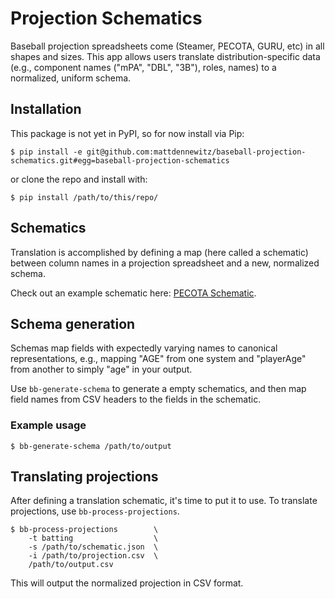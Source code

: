 # Projection Schematics

Baseball projection spreadsheets come (Steamer, PECOTA, GURU, etc)
in all shapes and sizes. This app allows users translate
distribution-specific data (e.g., component names ("mPA", "DBL", "3B"),
roles, names) to a normalized, uniform schema.

## Installation

This package is not yet in PyPI, so for now install via Pip:

```shell
$ pip install -e git@github.com:mattdennewitz/baseball-projection-schematics.git#egg=baseball-projection-schematics
```

or clone the repo and install with:

```shell
$ pip install /path/to/this/repo/
```

## Schematics

Translation is accomplished by defining a map (here called a schematic)
between column names in a projection spreadsheet and a new, normalized schema.

Check out an example schematic here:
[PECOTA Schematic](https://github.com/mattdennewitz/projection-normalization/blob/develop/contrib/schematics/season-2015/pecota.json).

## Schema generation

Schemas map fields with expectedly varying names to canonical representations,
e.g., mapping "AGE" from one system and "playerAge" from another to
simply "age" in your output.

Use `bb-generate-schema` to generate a empty schematics, and then
map field names from CSV headers to the fields in the schematic.

### Example usage

```shell
$ bb-generate-schema /path/to/output
```

## Translating projections

After defining a translation schematic, it's time to put it to use.
To translate projections, use `bb-process-projections`.

```shell
$ bb-process-projections        \
    -t batting                  \
    -s /path/to/schematic.json  \
    -i /path/to/projection.csv  \
    /path/to/output.csv
```

This will output the normalized projection in CSV format.
